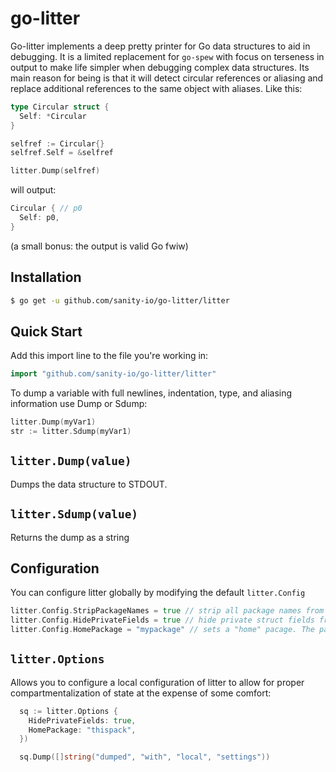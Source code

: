 # go-litter

Go-litter implements a deep pretty printer for Go data structures to aid in debugging. It is a limited
replacement for `go-spew` with focus on terseness in output to make life simpler when debugging complex
data structures. Its main reason for being is that it will detect circular references or aliasing and
replace additional references to the same object with aliases. Like this:


```go
type Circular struct {
  Self: *Circular
}

selfref := Circular{}
selfref.Self = &selfref

litter.Dump(selfref)
```

will output:

```go
Circular { // p0
  Self: p0,
}
```
(a small bonus: the output is valid Go fwiw)

## Installation

```bash
$ go get -u github.com/sanity-io/go-litter/litter
```

## Quick Start

Add this import line to the file you're working in:

```go
import "github.com/sanity-io/go-litter/litter"
```

To dump a variable with full newlines, indentation, type, and aliasing
information use Dump or Sdump:

```go
litter.Dump(myVar1)
str := litter.Sdump(myVar1)
```
## `litter.Dump(value)`
Dumps the data structure to STDOUT.

## `litter.Sdump(value)`
Returns the dump as a string

## Configuration
You can configure litter globally by modifying the default `litter.Config`

```go
litter.Config.StripPackageNames = true // strip all package names from types
litter.Config.HidePrivateFields = true // hide private struct fields from dumped structs
litter.Config.HomePackage = "mypackage" // sets a "home" pacage. The package name will be stripped from all its types
```
## `litter.Options`
Allows you to configure a local configuration of litter to allow for proper compartmentalization of state at the expense of some comfort:

``` go
  sq := litter.Options {
    HidePrivateFields: true,
    HomePackage: "thispack",
  })

  sq.Dump([]string("dumped", "with", "local", "settings"))
```

